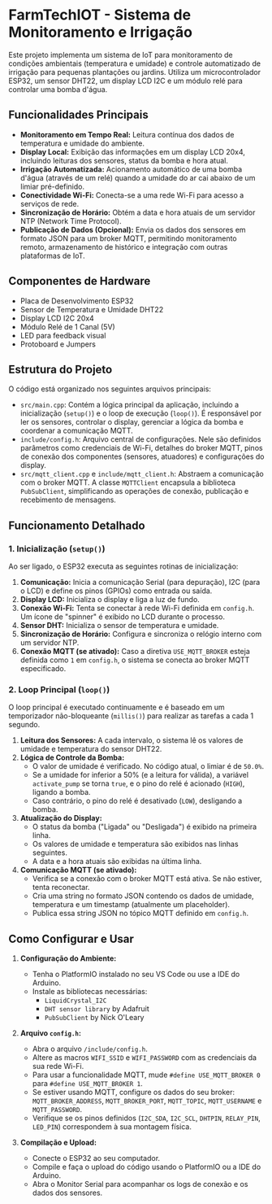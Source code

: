 # FarmTechIOT - Sistema de Monitoramento e Irrigação

Este projeto implementa um sistema de IoT para monitoramento de condições ambientais (temperatura e umidade) e controle automatizado de irrigação para pequenas plantações ou jardins. Utiliza um microcontrolador ESP32, um sensor DHT22, um display LCD I2C e um módulo relé para controlar uma bomba d'água.

## Funcionalidades Principais

-   **Monitoramento em Tempo Real:** Leitura contínua dos dados de temperatura e umidade do ambiente.
-   **Display Local:** Exibição das informações em um display LCD 20x4, incluindo leituras dos sensores, status da bomba e hora atual.
-   **Irrigação Automatizada:** Acionamento automático de uma bomba d'água (através de um relé) quando a umidade do ar cai abaixo de um limiar pré-definido.
-   **Conectividade Wi-Fi:** Conecta-se a uma rede Wi-Fi para acesso a serviços de rede.
-   **Sincronização de Horário:** Obtém a data e hora atuais de um servidor NTP (Network Time Protocol).
-   **Publicação de Dados (Opcional):** Envia os dados dos sensores em formato JSON para um broker MQTT, permitindo monitoramento remoto, armazenamento de histórico e integração com outras plataformas de IoT.

## Componentes de Hardware

-   Placa de Desenvolvimento ESP32
-   Sensor de Temperatura e Umidade DHT22
-   Display LCD I2C 20x4
-   Módulo Relé de 1 Canal (5V)
-   LED para feedback visual
-   Protoboard e Jumpers

## Estrutura do Projeto

O código está organizado nos seguintes arquivos principais:

-   `src/main.cpp`: Contém a lógica principal da aplicação, incluindo a inicialização (`setup()`) e o loop de execução (`loop()`). É responsável por ler os sensores, controlar o display, gerenciar a lógica da bomba e coordenar a comunicação MQTT.
-   `include/config.h`: Arquivo central de configurações. Nele são definidos parâmetros como credenciais de Wi-Fi, detalhes do broker MQTT, pinos de conexão dos componentes (sensores, atuadores) e configurações do display.
-   `src/mqtt_client.cpp` e `include/mqtt_client.h`: Abstraem a comunicação com o broker MQTT. A classe `MQTTClient` encapsula a biblioteca `PubSubClient`, simplificando as operações de conexão, publicação e recebimento de mensagens.

## Funcionamento Detalhado

### 1. Inicialização (`setup()`)

Ao ser ligado, o ESP32 executa as seguintes rotinas de inicialização:

1.  **Comunicação:** Inicia a comunicação Serial (para depuração), I2C (para o LCD) e define os pinos (GPIOs) como entrada ou saída.
2.  **Display LCD:** Inicializa o display e liga a luz de fundo.
3.  **Conexão Wi-Fi:** Tenta se conectar à rede Wi-Fi definida em `config.h`. Um ícone de "spinner" é exibido no LCD durante o processo.
4.  **Sensor DHT:** Inicializa o sensor de temperatura e umidade.
5.  **Sincronização de Horário:** Configura e sincroniza o relógio interno com um servidor NTP.
6.  **Conexão MQTT (se ativado):** Caso a diretiva `USE_MQTT_BROKER` esteja definida como `1` em `config.h`, o sistema se conecta ao broker MQTT especificado.

### 2. Loop Principal (`loop()`)

O loop principal é executado continuamente e é baseado em um temporizador não-bloqueante (`millis()`) para realizar as tarefas a cada 1 segundo.

1.  **Leitura dos Sensores:** A cada intervalo, o sistema lê os valores de umidade e temperatura do sensor DHT22.
2.  **Lógica de Controle da Bomba:**
    -   O valor de umidade é verificado. No código atual, o limiar é de `50.0%`.
    -   Se a umidade for inferior a 50% (e a leitura for válida), a variável `activate_pump` se torna `true`, e o pino do relé é acionado (`HIGH`), ligando a bomba.
    -   Caso contrário, o pino do relé é desativado (`LOW`), desligando a bomba.
3.  **Atualização do Display:**
    -   O status da bomba ("Ligada" ou "Desligada") é exibido na primeira linha.
    -   Os valores de umidade e temperatura são exibidos nas linhas seguintes.
    -   A data e a hora atuais são exibidas na última linha.
4.  **Comunicação MQTT (se ativado):**
    -   Verifica se a conexão com o broker MQTT está ativa. Se não estiver, tenta reconectar.
    -   Cria uma string no formato JSON contendo os dados de umidade, temperatura e um timestamp (atualmente um placeholder).
    -   Publica essa string JSON no tópico MQTT definido em `config.h`.

## Como Configurar e Usar

1.  **Configuração do Ambiente:**
    -   Tenha o PlatformIO instalado no seu VS Code ou use a IDE do Arduino.
    -   Instale as bibliotecas necessárias:
        -   `LiquidCrystal_I2C`
        -   `DHT sensor library` by Adafruit
        -   `PubSubClient` by Nick O'Leary

2.  **Arquivo `config.h`:**
    -   Abra o arquivo `/include/config.h`.
    -   Altere as macros `WIFI_SSID` e `WIFI_PASSWORD` com as credenciais da sua rede Wi-Fi.
    -   Para usar a funcionalidade MQTT, mude `#define USE_MQTT_BROKER 0` para `#define USE_MQTT_BROKER 1`.
    -   Se estiver usando MQTT, configure os dados do seu broker: `MQTT_BROKER_ADDRESS`, `MQTT_BROKER_PORT`, `MQTT_TOPIC`, `MQTT_USERNAME` e `MQTT_PASSWORD`.
    -   Verifique se os pinos definidos (`I2C_SDA`, `I2C_SCL`, `DHTPIN`, `RELAY_PIN`, `LED_PIN`) correspondem à sua montagem física.

3.  **Compilação e Upload:**
    -   Conecte o ESP32 ao seu computador.
    -   Compile e faça o upload do código usando o PlatformIO ou a IDE do Arduino.
    -   Abra o Monitor Serial para acompanhar os logs de conexão e os dados dos sensores.